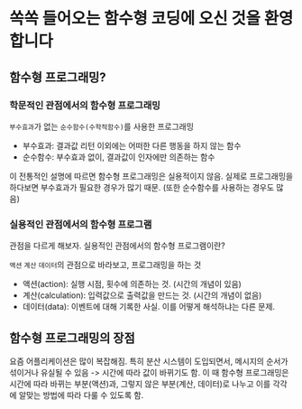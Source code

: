 # 쏙쏙 들어오는 함수형 코딩에 오신 것을 환영합니다

## 함수형 프로그래밍?

### 학문적인 관점에서의 함수형 프로그래밍
`부수효과`가 없는 `순수함수(수학적함수)`를 사용한 프로그래밍
* 부수효과: 결과값 리턴 이외에는 어떠한 다른 행동을 하지 않는 함수
* 순수함수: 부수효과 없이, 결과값이 인자에만 의존하는 함수

이 전통적인 설명에 따르면 함수형 프로그래밍은 실용적이지 않음.
실제로 프로그래밍을 하다보면 부수효과가 필요한 경우가 많기 때문. (또한 순수함수를 사용하는 경우도 많음)

### 실용적인 관점에서의 함수형 프로그램
관점을 다르게 해보자.
실용적인 관점에서의 함수형 프로그램이란?

`액션` `계산` `데이터`의 관점으로 바라보고, 프로그래밍을 하는 것
* 액션(action): 실행 시점, 횟수에 의존하는 것. (시간의 개념이 있음)
* 계산(calculation): 입력값으로 출력값을 만드는 것. (시간의 개념이 없음)
* 데이터(data): 이벤트에 대해 기록한 사실. 이를 어떻게 해석하냐는 다른 문제.


## 함수형 프로그래밍의 장점
요즘 어플리케이션은 많이 복잡해짐. 특히 분산 시스템이 도입되면서, 메시지의 순서가 섞이거나 유실될 수 있음 -> 시간에 따라 값이 바뀌기도 함.
이 때 함수형 프로그래밍은 시간에 따라 바뀌는 부분(액션)과, 그렇지 않은 부분(계산, 데이터)로 나누고 이를 각각에 알맞는 방법에 따라 다룰 수 있도록 함.
